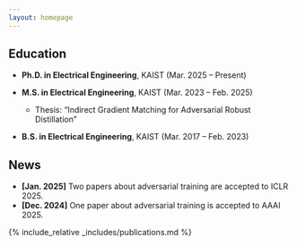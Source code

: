 ```yaml
---
layout: homepage
---
```


## Education
- **Ph.D. in Electrical Engineering**, KAIST (Mar. 2025 – Present)  

- **M.S. in Electrical Engineering**, KAIST (Mar. 2023 – Feb. 2025)  
  - Thesis: “Indirect Gradient Matching for Adversarial Robust Distillation”

- **B.S. in Electrical Engineering**, KAIST (Mar. 2017 – Feb. 2023)


<!-- ## Research Interests

- **Computer Vision:** image recognition, image generation, video captioning
- **AI Robustness:** Adversarial Training, incremental learning, transfer learning -->

## News

- **[Jan. 2025]** Two papers about adversarial training are accepted to ICLR 2025.
- **[Dec. 2024]** One paper about adversarial training is accepted to AAAI 2025.

{% include_relative _includes/publications.md %}

<!-- {% include_relative _includes/services.md %} -->
